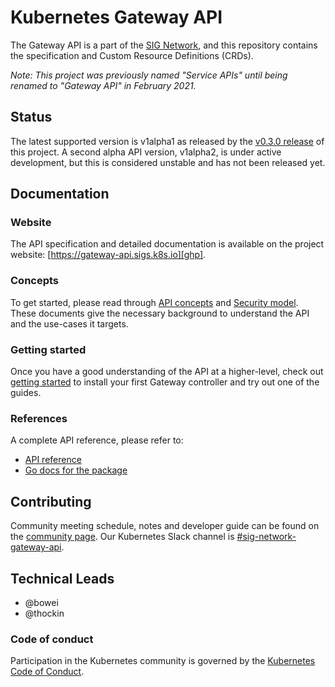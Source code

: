 # Kubernetes Gateway API

The Gateway API is a part of the [SIG Network][sn], and this repository contains
the specification and Custom Resource Definitions (CRDs).

*Note: This project was previously named "Service APIs" until being renamed to
"Gateway API" in February 2021.*

## Status

The latest supported version is v1alpha1 as released by the [v0.3.0
release](https://github.com/kubernetes-sigs/gateway-api/releases/tag/v0.3.0) of
this project. A second alpha API version, v1alpha2, is under active development,
but this is considered unstable and has not been released yet.

## Documentation

### Website

The API specification and detailed documentation is available on the project
website: [https://gateway-api.sigs.k8s.io][ghp].

### Concepts

To get started, please read through [API concepts][concepts] and
[Security model][security-model]. These documents give the necessary background
to understand the API and the use-cases it targets.

### Getting started

Once you have a good understanding of the API at a higher-level, check out 
[getting started][getting-started] to install your first Gateway controller and try out 
one of the guides. 

### References

A complete API reference, please refer to:

- [API reference][spec]
- [Go docs for the package](https://pkg.go.dev/sigs.k8s.io/gateway-api/apis/v1alpha1)

## Contributing

Community meeting schedule, notes and developer guide can be found on the
[community page][cm].
Our Kubernetes Slack channel is [#sig-network-gateway-api][slack].

## Technical Leads

- @bowei
- @thockin

### Code of conduct

Participation in the Kubernetes community is governed by the
[Kubernetes Code of Conduct](code-of-conduct.md).

[ghp]: https://gateway-api.sigs.k8s.io/
[sn]: https://github.com/kubernetes/community/tree/master/sig-network
[cm]: https://gateway-api.sigs.k8s.io/contributing/community
[slack]: https://kubernetes.slack.com/messages/sig-network-gateway-api
[getting-started]: https://gateway-api.sigs.k8s.io/v1alpha2/guides/getting-started/
[spec]: https://gateway-api.sigs.k8s.io/v1alpha2/references/spec
[concepts]: https://gateway-api.sigs.k8s.io/concepts/api-overview
[security-model]: https://gateway-api.sigs.k8s.io/concepts/security-model

